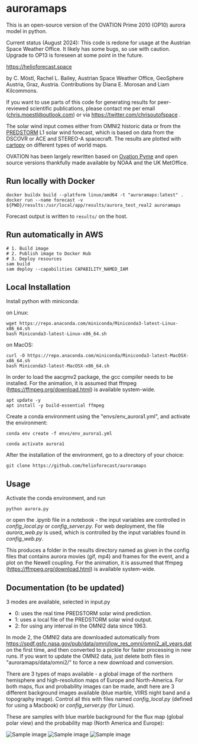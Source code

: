 # auroramaps

This is an open-source version of the OVATION Prime 2010 (OP10) aurora model in python. 

Current status (August 2024): This code is redone for usage at the Austrian Space Weather Office. It likely has some bugs, so use with caution. Upgrade to OP13 is foreseen at some point in the future.

https://helioforecast.space

by C. Möstl, Rachel L. Bailey, Austrian Space Weather Office, GeoSphere Austria, Graz, Austria. 
Contributions by  Diana E. Morosan and Liam Kilcommons.

If you want to use parts of this code for generating results for peer-reviewed scientific publications, please contact me per email (chris.moestl@outlook.com) or via https://twitter.com/chrisoutofspace .

The solar wind input comes either from OMNI2 historic data or from the [PREDSTORM](https://github.com/helioforecast/predstorm) L1 solar wind forecast, which is based on data from the DSCOVR or ACE and STEREO-A spacecraft. The results are plotted with [cartopy](https://scitools.org.uk/cartopy/docs/latest/) on different types of world maps. 

OVATION has been largely rewritten based on [Ovation Pyme](https://github.com/lkilcommons/OvationPyme) and open source versions thankfully made available by NOAA and the UK MetOffice.

## Run locally with Docker

```
docker buildx build --platform linux/amd64 -t "auroramaps:latest" .
docker run --name forecast -v ${PWD}/results:/usr/local/app/results/aurora_test_real2 auroramaps
```

Forecast output is written to `results/` on the host.

## Run automatically in AWS

```
# 1. Build image
# 2. Publish image to Docker Hub
# 3. Deploy resources
sam build
sam deploy --capabilities CAPABILITY_NAMED_IAM
```

## Local Installation

Install python with miniconda:

on Linux:

    wget https://repo.anaconda.com/miniconda/Miniconda3-latest-Linux-x86_64.sh
    bash Miniconda3-latest-Linux-x86_64.sh
  
on MacOS:

    curl -O https://repo.anaconda.com/miniconda/Miniconda3-latest-MacOSX-x86_64.sh
    bash Miniconda3-latest-MacOSX-x86_64.sh

In order to load the aacgmv2 package, the gcc compiler needs to be installed. For the animation, it is assumed that ffmpeg (https://ffmpeg.org/download.html) is available system-wide.

    apt update -y
    apt install -y build-essential ffmpeg

Create a conda environment using the "envs/env_aurora1.yml", and activate the environment:

    conda env create -f envs/env_aurora1.yml
    
    conda activate aurora1    

After the installation of the environment, go to a directory of your choice:

    git clone https://github.com/helioforecast/auroramaps


## Usage

Activate the conda environment, and run 

    python aurora.py

or open the .ipynb file in a notebook - the input variables are controlled in *config_local.py* or *config_server.py*. For web deployment, the file *aurora_web.py* is used, which is controlled by the input variables found in *config_web.py*.
   
This produces a folder in the results directory named as given in the config files that contains aurora movies (gif, mp4) and frames for the event, and a plot on the Newell coupling. For the animation, it is assumed that ffmpeg (https://ffmpeg.org/download.html) is available system-wide.


## Documentation (to be updated)


3 modes are available, selected in input.py

 - 0: uses the real time PREDSTORM solar wind prediction.  
 - 1: uses a local file of the PREDSTORM solar wind output.  
 - 2: for using any interval in the OMNI2 data since 1963.

In mode 2, the OMNI2 data are downloaded automatically from https://spdf.gsfc.nasa.gov/pub/data/omni/low_res_omni/omni2_all_years.dat on the first time, and then converted to a pickle for faster processing in new runs. If you want to update the OMNI2 data, just delete both files in "auroramaps/data/omni2/" to force a new download and conversion.

There are 3 types of maps available - a global image of the northern hemisphere and high-resolution maps of Europe and North-America. 
For both maps, flux and probability images can be made, andt here are 3 different background images available (blue marble, VIIRS night band and a topography image). Control all this with files named *config_local.py* (defined for using a Macbook) or *config_server.py* (for Linux).

These are samples with blue marble background for the flux map (global polar view) and the probability map (North America and Europe):

![Sample image](samples/global_flux_sample.jpg)
![Sample image](samples/canada_prob_sample.jpg)
![Sample image](samples/europe_prob_sample.jpg)

